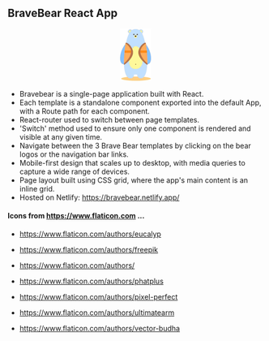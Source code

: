 ## BraveBear React App
<p align="center">

<img src="https://github.com/soundwanders/bravebear/blob/main/public/smallBlueBear.png?raw=true" alt="Brave Blue Bear"/>

</p>


- Bravebear is a single-page application built with React.
- Each template is a standalone component exported into the default App, with a Route path for each component.
- React-router used to switch between page templates.
- 'Switch' method used to ensure only one component is rendered and visible at any given time.
- Navigate between the 3 Brave Bear templates by clicking on the bear logos or the navigation bar links.
- Mobile-first design that scales up to desktop, with media queries to capture a wide range of devices.
- Page layout built using CSS grid, where the app's main content is an inline grid.
- Hosted on Netlify: https://bravebear.netlify.app/


#### Icons from https://www.flaticon.com ...
- https://www.flaticon.com/authors/eucalyp

- https://www.flaticon.com/authors/freepik

- https://www.flaticon.com/authors/

- https://www.flaticon.com/authors/phatplus

- https://www.flaticon.com/authors/pixel-perfect

- https://www.flaticon.com/authors/ultimatearm

- https://www.flaticon.com/authors/vector-budha
